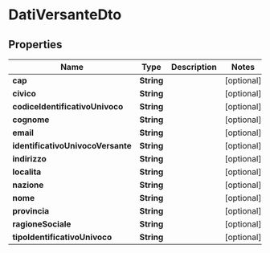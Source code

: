 
# DatiVersanteDto

## Properties
Name | Type | Description | Notes
------------ | ------------- | ------------- | -------------
**cap** | **String** |  |  [optional]
**civico** | **String** |  |  [optional]
**codiceIdentificativoUnivoco** | **String** |  |  [optional]
**cognome** | **String** |  |  [optional]
**email** | **String** |  |  [optional]
**identificativoUnivocoVersante** | **String** |  |  [optional]
**indirizzo** | **String** |  |  [optional]
**localita** | **String** |  |  [optional]
**nazione** | **String** |  |  [optional]
**nome** | **String** |  |  [optional]
**provincia** | **String** |  |  [optional]
**ragioneSociale** | **String** |  |  [optional]
**tipoIdentificativoUnivoco** | **String** |  |  [optional]



